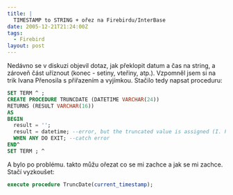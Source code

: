 ```yaml
---
title: |
  TIMESTAMP to STRING + ořez na Firebirdu/InterBase
date: 2005-12-21T21:24:00Z
tags:
  - Firebird
layout: post
---
```

Nedávno se v diskuzi objevil dotaz, jak překlopit datum a čas na string, a zároveň část uříznout (konec - setiny, vteřiny, atp.). Vzpomněl jsem si na trik Ivana Přenosila s přiřazením a vyjímkou. Stačilo tedy napsat proceduru:

```sql
SET TERM ^ ;
CREATE PROCEDURE TRUNCDATE (DATETIME VARCHAR(24))
RETURNS (RESULT VARCHAR(16))
AS
BEGIN
  result = '';
  result = datetime; --error, but the truncated value is assigned (I. Prenosil's tip)
  WHEN ANY DO EXIT; --catch error
END^
SET TERM ; ^
```

A bylo po problému. takto můžu ořezat co se mi zachce a jak se mi zachce. Stačí vyzkoušet:

```sql
execute procedure TruncDate(current_timestamp);
```